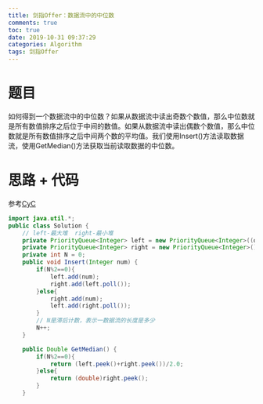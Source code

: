 ```yaml
---
title: 剑指Offer：数据流中的中位数
comments: true
toc: true
date: 2019-10-31 09:37:29
categories: Algorithm
tags: 剑指Offer
---
```


# 题目

如何得到一个数据流中的中位数？如果从数据流中读出奇数个数值，那么中位数就是所有数值排序之后位于中间的数值。如果从数据流中读出偶数个数值，那么中位数就是所有数值排序之后中间两个数的平均值。我们使用Insert()方法读取数据流，使用GetMedian()方法获取当前读取数据的中位数。

# 思路 + 代码

参考[CyC](https://github.com/CyC2018/CS-Notes/blob/master/notes/%E5%89%91%E6%8C%87%20Offer%20%E9%A2%98%E8%A7%A3%20-%2040~49.md#411-%E6%95%B0%E6%8D%AE%E6%B5%81%E4%B8%AD%E7%9A%84%E4%B8%AD%E4%BD%8D%E6%95%B0)

```java
import java.util.*;
public class Solution {
    // left-最大堆  right-最小堆
    private PriorityQueue<Integer> left = new PriorityQueue<Integer>((o1, o2)->o2-o1);
    private PriorityQueue<Integer> right = new PriorityQueue<Integer>();
    private int N = 0;
    public void Insert(Integer num) {
        if(N%2==0){
            left.add(num);
            right.add(left.poll());
        }else{
            right.add(num);
            left.add(right.poll());
        }
        // N是滞后计数，表示一数据流的长度是多少
        N++;
    }

    public Double GetMedian() {
        if(N%2==0){
            return (left.peek()+right.peek())/2.0;
        }else{
            return (double)right.peek();
        }
    }
```
